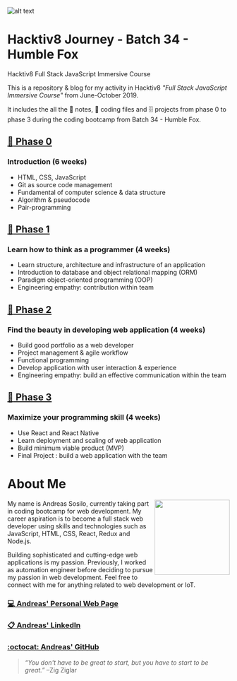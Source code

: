 ![alt text](https://github.com/andreassosilo/andreassosilo.github.io/blob/master/Assets/hacktiv8icon.png "Hacktiv8 Logo")
#  Hacktiv8 Journey - Batch 34 - Humble Fox 

Hacktiv8 Full Stack JavaScript Immersive Course 

This is a repository & blog for my activity in Hacktiv8 *"Full Stack JavaScript Immersive Course"* from June-October 2019.

It includes the all the :closed_book: notes, :floppy_disk: coding files and :file_cabinet: projects from phase 0 to phase 3 during the coding bootcamp from Batch 34 - Humble Fox.


## [:open_file_folder: Phase 0 ](https://github.com/andreassosilo/hacktiv8/blob/master/phase0/README.md)
### Introduction (6 weeks)
* HTML, CSS, JavaScript
* Git as source code management
* Fundamental of computer science & data structure
* Algorithm & pseudocode
* Pair-programming
## [:open_file_folder: Phase 1](https://github.com/andreassosilo/hacktiv8/blob/master/phase1/README.md)
### Learn how to think as a programmer (4 weeks)
* Learn structure, architecture and infrastructure of an application
* Introduction to database and object relational mapping (ORM)
* Paradigm object-oriented programming (OOP)
* Engineering empathy: contribution within team
## [:open_file_folder: Phase 2](https://github.com/andreassosilo/hacktiv8/tree/master/phase2)
### Find the beauty in developing web application (4 weeks)
* Build good portfolio as a web developer
* Project management & agile workflow
* Functional programming
* Develop application with user interaction & experience
* Engineering empathy: build an effective communication within the team
## [:open_file_folder: Phase 3](https://github.com/andreassosilo/hacktiv8/tree/master/phase3)
### Maximize your programming skill (4 weeks)
* Use React and React Native
* Learn deployment and scaling of web application
* Build minimum viable product (MVP)
* Final Project : build a web application with the team

# About Me
<img align="right" width="170" height="170" src="https://github.com/andreassosilo/andreassosilo.github.io/blob/master/Assets/programmer_black.png">

My name is Andreas Sosilo, currently taking part in coding bootcamp for web development. My career aspiration is to become a full stack web developer using skills and technologies such as JavaScript, HTML, CSS, React, Redux and Node.js.

Building sophisticated and cutting-edge web applications is my passion. Previously, I worked as automation engineer before deciding to pursue my passion in web development. Feel free to connect with me for anything related to web development or IoT.

### [:computer: Andreas' Personal Web Page](http://andreassosilo.github.io)
### [:clipboard: Andreas' LinkedIn](https://www.linkedin.com/in/andreassosilo/)
### [:octocat: Andreas' GitHub](https://github.com/andreassosilo)

>*“You don't have to be great to start, but you have to start to be great.”* –Zig Ziglar
